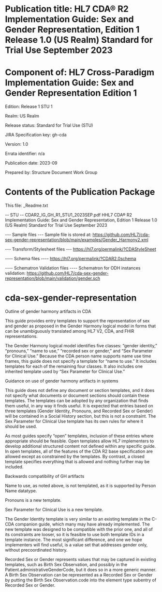 Publication title: HL7 CDA® R2 Implementation Guide: Sex and Gender Representation, Edition 1 Release 1.0 (US Realm) Standard for Trial Use September 2023
====================================
Component of: HL7 Cross-Paradigm Implementation Guide: Sex and Gender Representation Edition 1 
====================================
Edition:                                         Release 1 STU 1

Realm:                                           US Realm

Release status:                                  Standard for Trial Use (STU)

JIRA Specification key:                          gh-cda

Version:                                         1.0

Errata identifier:                               n/a 

Publication date:                                2023-09

Prepared by:                                     Structure Document Work Group


Contents of the Publication Package
====================================
This file:                                       _Readme.txt 

-- STU -- 
CDAR2_IG_GH_R1_STU1_2023SEP.pdf     	 HHL7 CDA® R2 Implementation Guide: Sex and Gender Representation, Edition 1 Release 1.0 (US Realm) Standard for Trial Use September 2023
                                
--- Sample files ---
Sample file is stored at:  https://github.com/HL7/cda-sex-gender-representation/blob/main/examples/Gender_Harmony2.xml

--- Transform/Stylesheet files ---
https://hl7.org/permalink/?CDAStyleSheet

---- Schema files ----
https://hl7.org/permalink/?CDAR2.0schema

---- Schematron Validation files ----
Schematron for ODH instances validation: https://github.com/HL7/cda-sex-gender-representation/blob/main/validation/gender.sch         

# cda-sex-gender-representation

Outline of gender harmony artifacts in CDA

This guide provides entry templates to support the representation of sex and gender as proposed in the Gender Harmony logical model in forms that can be unambiguously translated among HL7 V2, CDA, and FHIR representations.

The Gender Harmony logical model identifies five classes: “gender identity,” “pronouns,” “name to use,” “recorded sex or gender,” and “Sex Parameter for Clinical Use.” Because the CDA person name supports name use time frames, this guide does not specify a template for “name to use.” It includes templates for each of the remaining four classes. It also includes one inherited template used by “Sex Parameter for Clinical Use.”

Guidance on use of gender harmony artifacts in systems

This guide does not define any document or section templates, and it does not specify what documents or document sections should contain these templates. The templates can be adopted by any organization that finds them useful, in any way it finds useful. It is expected that entries based on three templates (Gender Identity, Pronouns, and Recorded Sex or Gender) will be contained in a Social History section, but this is not a constraint. The Sex Parameter for Clinical Use template has its own rules for where it should be used.

As most guides specify “open” templates, inclusion of these entries where appropriate should be feasible. Open templates allow HL7 implementers to develop additional structured content not defined within any specific guide. In open templates, all of the features of the CDA R2 base specification are allowed except as constrained by the templates. By contrast, a closed template specifies everything that is allowed and nothing further may be included.

Backwards compatibility of GH artifacts

Name to use, as noted above, is not templated, as it is supported by Person Name datatype.

Pronouns is a new template.

Sex Parameter for Clinical Use is a new template.

The Gender Identity template is very similar to an existing template in the C-CDA companion guide, which many may have already implemented. The new template was designed to be compatible with the prior one, and all of its constraints are looser, so it is feasible to use both template IDs in a template instance. The most significant difference, and one we hope implementers will find useful, is a value set that addresses gender only, without precoordinated history.

Recorded Sex or Gender represents values that may be captured in existing templates, such as Birth Sex Observation, and possibly in the Patient.administrativeGenderCode, but it does so in a more generic manner. A Birth Sex Observation can be represented as a Recorded Sex or Gender by putting the Birth Sex Observation.code into the element type subentry of Recorded Sex or Gender.


